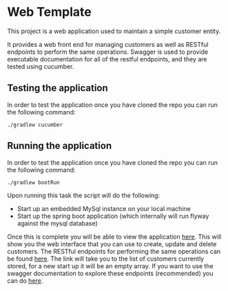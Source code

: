 # Web Template

This project is a web application used to maintain a simple customer entity.

It provides a web front end for managing customers as well as RESTful endpoints
to perform the same operations. Swagger is used to provide executable documentation
for all of the restful endpoints, and they are tested using cucumber.

## Testing the application

In order to test the application once you have cloned the repo you can
run the following command:

```
./gradlew cucumber
```

## Running the application

In order to test the application once you have cloned the repo you can
run the following command:

```
./gradlew bootRun
```

Upon running this task the script will do the following:

* Start up an embedded MySql instance on your local machine
* Start up the spring boot application (which internally will run flyway against the mysql database)

Once this is complete you will be able to view the application [here](http://localhost:8080). 
This will show you the web interface that you can use to create, update 
and delete customers. The RESTful endpoints for performing the same operations
can be found [here](http://localhost:8080/ws/v1/customers). The link will take
you to the list of customers currently stored, for a new start up it will be an
empty array. If you want to use the swagger documentation to explore these endpoints
(recommended) you can do [here](http://localhost:8080/swagger-ui.html).